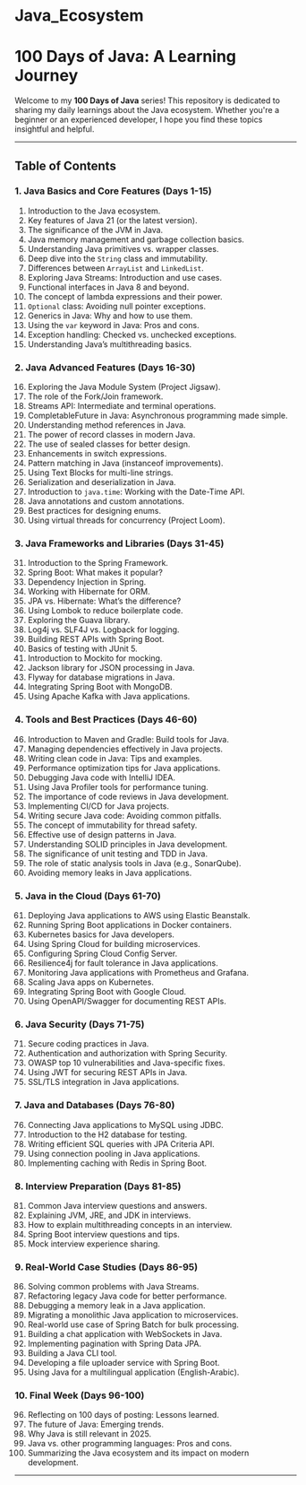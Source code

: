 # Java_Ecosystem
# 100 Days of Java: A Learning Journey

Welcome to my **100 Days of Java** series! This repository is dedicated to sharing my daily learnings about the Java ecosystem. Whether you're a beginner or an experienced developer, I hope you find these topics insightful and helpful.

---

## Table of Contents

### 1. Java Basics and Core Features (Days 1-15)
1. Introduction to the Java ecosystem.
2. Key features of Java 21 (or the latest version).
3. The significance of the JVM in Java.
4. Java memory management and garbage collection basics.
5. Understanding Java primitives vs. wrapper classes.
6. Deep dive into the `String` class and immutability.
7. Differences between `ArrayList` and `LinkedList`.
8. Exploring Java Streams: Introduction and use cases.
9. Functional interfaces in Java 8 and beyond.
10. The concept of lambda expressions and their power.
11. `Optional` class: Avoiding null pointer exceptions.
12. Generics in Java: Why and how to use them.
13. Using the `var` keyword in Java: Pros and cons.
14. Exception handling: Checked vs. unchecked exceptions.
15. Understanding Java’s multithreading basics.

### 2. Java Advanced Features (Days 16-30)
16. Exploring the Java Module System (Project Jigsaw).
17. The role of the Fork/Join framework.
18. Streams API: Intermediate and terminal operations.
19. CompletableFuture in Java: Asynchronous programming made simple.
20. Understanding method references in Java.
21. The power of record classes in modern Java.
22. The use of sealed classes for better design.
23. Enhancements in switch expressions.
24. Pattern matching in Java (instanceof improvements).
25. Using Text Blocks for multi-line strings.
26. Serialization and deserialization in Java.
27. Introduction to `java.time`: Working with the Date-Time API.
28. Java annotations and custom annotations.
29. Best practices for designing enums.
30. Using virtual threads for concurrency (Project Loom).

### 3. Java Frameworks and Libraries (Days 31-45)
31. Introduction to the Spring Framework.
32. Spring Boot: What makes it popular?
33. Dependency Injection in Spring.
34. Working with Hibernate for ORM.
35. JPA vs. Hibernate: What’s the difference?
36. Using Lombok to reduce boilerplate code.
37. Exploring the Guava library.
38. Log4j vs. SLF4J vs. Logback for logging.
39. Building REST APIs with Spring Boot.
40. Basics of testing with JUnit 5.
41. Introduction to Mockito for mocking.
42. Jackson library for JSON processing in Java.
43. Flyway for database migrations in Java.
44. Integrating Spring Boot with MongoDB.
45. Using Apache Kafka with Java applications.

### 4. Tools and Best Practices (Days 46-60)
46. Introduction to Maven and Gradle: Build tools for Java.
47. Managing dependencies effectively in Java projects.
48. Writing clean code in Java: Tips and examples.
49. Performance optimization tips for Java applications.
50. Debugging Java code with IntelliJ IDEA.
51. Using Java Profiler tools for performance tuning.
52. The importance of code reviews in Java development.
53. Implementing CI/CD for Java projects.
54. Writing secure Java code: Avoiding common pitfalls.
55. The concept of immutability for thread safety.
56. Effective use of design patterns in Java.
57. Understanding SOLID principles in Java development.
58. The significance of unit testing and TDD in Java.
59. The role of static analysis tools in Java (e.g., SonarQube).
60. Avoiding memory leaks in Java applications.

### 5. Java in the Cloud (Days 61-70)
61. Deploying Java applications to AWS using Elastic Beanstalk.
62. Running Spring Boot applications in Docker containers.
63. Kubernetes basics for Java developers.
64. Using Spring Cloud for building microservices.
65. Configuring Spring Cloud Config Server.
66. Resilience4j for fault tolerance in Java applications.
67. Monitoring Java applications with Prometheus and Grafana.
68. Scaling Java apps on Kubernetes.
69. Integrating Spring Boot with Google Cloud.
70. Using OpenAPI/Swagger for documenting REST APIs.

### 6. Java Security (Days 71-75)
71. Secure coding practices in Java.
72. Authentication and authorization with Spring Security.
73. OWASP top 10 vulnerabilities and Java-specific fixes.
74. Using JWT for securing REST APIs in Java.
75. SSL/TLS integration in Java applications.

### 7. Java and Databases (Days 76-80)
76. Connecting Java applications to MySQL using JDBC.
77. Introduction to the H2 database for testing.
78. Writing efficient SQL queries with JPA Criteria API.
79. Using connection pooling in Java applications.
80. Implementing caching with Redis in Spring Boot.

### 8. Interview Preparation (Days 81-85)
81. Common Java interview questions and answers.
82. Explaining JVM, JRE, and JDK in interviews.
83. How to explain multithreading concepts in an interview.
84. Spring Boot interview questions and tips.
85. Mock interview experience sharing.

### 9. Real-World Case Studies (Days 86-95)
86. Solving common problems with Java Streams.
87. Refactoring legacy Java code for better performance.
88. Debugging a memory leak in a Java application.
89. Migrating a monolithic Java application to microservices.
90. Real-world use case of Spring Batch for bulk processing.
91. Building a chat application with WebSockets in Java.
92. Implementing pagination with Spring Data JPA.
93. Building a Java CLI tool.
94. Developing a file uploader service with Spring Boot.
95. Using Java for a multilingual application (English-Arabic).

### 10. Final Week (Days 96-100)
96. Reflecting on 100 days of posting: Lessons learned.
97. The future of Java: Emerging trends.
98. Why Java is still relevant in 2025.
99. Java vs. other programming languages: Pros and cons.
100. Summarizing the Java ecosystem and its impact on modern development.

---


